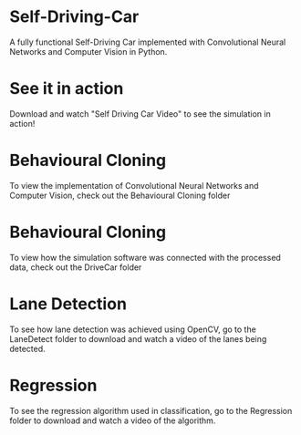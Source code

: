 # Self-Driving-Car
A fully functional Self-Driving Car implemented with Convolutional Neural Networks and Computer Vision in Python. 

# See it in action
Download and watch "Self Driving Car Video" to see the simulation in action!

# Behavioural Cloning
To view the implementation of Convolutional Neural Networks and Computer Vision, check out the Behavioural Cloning folder

# Behavioural Cloning
To view how the simulation software was connected with the processed data, check out the DriveCar folder

# Lane Detection
To see how lane detection was achieved using OpenCV, go to the LaneDetect folder to download and watch a video of the lanes being detected.

# Regression
To see the regression algorithm used in classification, go to the Regression folder to download and watch a video of the algorithm.


